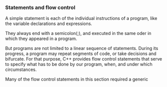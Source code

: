 ### Statements and flow control

A simple statement is each of the individual instructions of  a program, like the variable declarations and expressions. 

They always end with a semicolon(;), and executed in the same oder in which they appeared in a program.

But programs are not limited to a linear sequence of statements. During its progress, a program may repeat segments of  code, or take decisions and bifurcate.  For that purpose, C++ provides flow control statements that serve to specify what has to be done by our program, when,  and under which circumstances.

Many of the flow control statements in this section required a generic 
